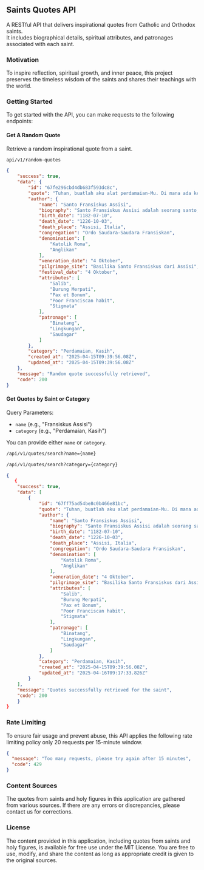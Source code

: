 ## Saints Quotes API

A RESTful API that delivers inspirational quotes from Catholic and Orthodox saints.  
It includes biographical details, spiritual attributes, and patronages associated with each saint.

### Motivation

To inspire reflection, spiritual growth, and inner peace, this project preserves the timeless wisdom of the saints and shares their teachings with the world.

### Getting Started

To get started with the API, you can make requests to the following endpoints:

#### Get A Random Quote

Retrieve a random inspirational quote from a saint.

```bash
api/v1/random-quotes
```

```json
{
    "success": true,
    "data": {
        "id": "67fe296cbd4db683f593dc8c",
        "quote": "Tuhan, buatlah aku alat perdamaian-Mu. Di mana ada kebencian, biarlah aku menaburkan cinta; di mana ada luka, biarlah aku membawa penyembuhan; di mana ada keraguan, biarlah aku membawa iman.",
        "author": {
            "name": "Santo Fransiskus Assisi",
            "biography": "Santo Fransiskus Assisi adalah seorang santo, diakon, biarawan, dan pendiri Ordo Saudara-Saudara Fransiskan (OFM). Ia dikenal karena hidup sederhana, cinta kepada alam, dan dedikasinya dalam membangun perdamaian. Lahir di Assisi, Italia, pada 10 Juli 1182, ia meninggal pada 3 Oktober 1226.",
            "birth_date": "1182-07-10",
            "death_date": "1226-10-03",
            "death_place": "Assisi, Italia",
            "congregation": "Ordo Saudara-Saudara Fransiskan",
            "denomination": [
                "Katolik Roma",
                "Anglikan"
            ],
            "veneration_date": "4 Oktober",
            "pilgrimage_site": "Basilika Santo Fransiskus dari Assisi",
            "festival_date": "4 Oktober",
            "attributes": [
                "Salib",
                "Burung Merpati",
                "Pax et Bonum",
                "Poor Franciscan habit",
                "Stigmata"
            ],
            "patronage": [
                "Binatang",
                "Lingkungan",
                "Saudagar"
            ]
        },
        "category": "Perdamaian, Kasih",
        "created_at": "2025-04-15T09:39:56.08Z",
        "updated_at": "2025-04-15T09:39:56.08Z"
    },
    "message": "Random quote successfully retrieved",
    "code": 200
}
```

#### Get Quotes by Saint or Category

Query Parameters:

- `name` (e.g., "Fransiskus Assisi")
- `category` (e.g., "Perdamaian, Kasih")

You can provide either `name` or `category`.

```bash
/api/v1/quotes/search?name={name}
```

```bash
/api/v1/quotes/search?category={category}

```

```json
{
   {
    "success": true,
    "data": [
        {
            "id": "67ff75ad54be8c0b466e81bc",
            "quote": "Tuhan, buatlah aku alat perdamaian-Mu. Di mana ada kebencian, biarlah aku menaburkan cinta; di mana ada luka, biarlah aku membawa penyembuhan; di mana ada keraguan, biarlah aku membawa iman.",
            "author": {
                "name": "Santo Fransiskus Assisi",
                "biography": "Santo Fransiskus Assisi adalah seorang santo, diakon, biarawan, dan pendiri Ordo Saudara-Saudara Fransiskan (OFM). Ia dikenal karena hidup sederhana, cinta kepada alam, dan dedikasinya dalam membangun perdamaian. Lahir di Assisi, Italia, pada 10 Juli 1182, ia meninggal pada 3 Oktober 1226.",
                "birth_date": "1182-07-10",
                "death_date": "1226-10-03",
                "death_place": "Assisi, Italia",
                "congregation": "Ordo Saudara-Saudara Fransiskan",
                "denomination": [
                    "Katolik Roma",
                    "Anglikan"
                ],
                "veneration_date": "4 Oktober",
                "pilgrimage_site": "Basilika Santo Fransiskus dari Assisi",
                "attributes": [
                    "Salib",
                    "Burung Merpati",
                    "Pax et Bonum",
                    "Poor Franciscan habit",
                    "Stigmata"
                ],
                "patronage": [
                    "Binatang",
                    "Lingkungan",
                    "Saudagar"
                ]
            },
            "category": "Perdamaian, Kasih",
            "created_at": "2025-04-15T09:39:56.08Z",
            "updated_at": "2025-04-16T09:17:33.826Z"
        }
    ],
    "message": "Quotes successfully retrieved for the saint",
    "code": 200
    }
}
```

### Rate Limiting

To ensure fair usage and prevent abuse, this API applies the following rate limiting policy only 20 requests per 15-minute window.

```json
{
  "message": "Too many requests, please try again after 15 minutes",
  "code": 429
}
```

### Content Sources

The quotes from saints and holy figures in this application are gathered from various sources. If there are any errors or discrepancies, please contact us for corrections.

### License

The content provided in this application, including quotes from saints and holy figures, is available for free use under the MIT License. You are free to use, modify, and share the content as long as appropriate credit is given to the original sources.
